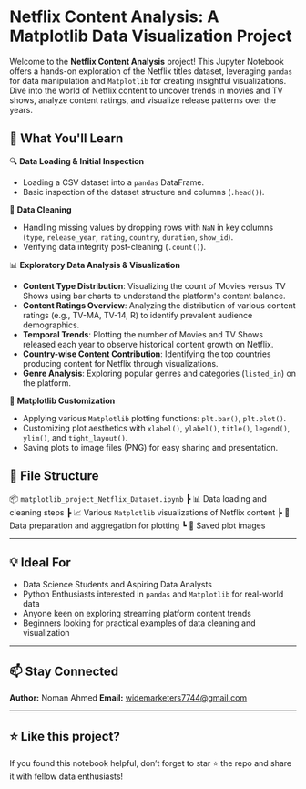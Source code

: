 # Netflix Content Analysis: A Matplotlib Data Visualization Project

Welcome to the **Netflix Content Analysis** project! This Jupyter Notebook offers a hands-on exploration of the Netflix titles dataset, leveraging `pandas` for data manipulation and `Matplotlib` for creating insightful visualizations. Dive into the world of Netflix content to uncover trends in movies and TV shows, analyze content ratings, and visualize release patterns over the years.

## 📘 What You'll Learn

🔍 **Data Loading & Initial Inspection**
* Loading a CSV dataset into a `pandas` DataFrame.
* Basic inspection of the dataset structure and columns (`.head()`).

🧹 **Data Cleaning**
* Handling missing values by dropping rows with `NaN` in key columns (`type`, `release_year`, `rating`, `country`, `duration`, `show_id`).
* Verifying data integrity post-cleaning (`.count()`).

📊 **Exploratory Data Analysis & Visualization**
* **Content Type Distribution**: Visualizing the count of Movies versus TV Shows using bar charts to understand the platform's content balance.
* **Content Ratings Overview**: Analyzing the distribution of various content ratings (e.g., TV-MA, TV-14, R) to identify prevalent audience demographics.
* **Temporal Trends**: Plotting the number of Movies and TV Shows released each year to observe historical content growth on Netflix.
* **Country-wise Content Contribution**: Identifying the top countries producing content for Netflix through visualizations.
* **Genre Analysis**: Exploring popular genres and categories (`listed_in`) on the platform.

🎨 **Matplotlib Customization**
* Applying various `Matplotlib` plotting functions: `plt.bar()`, `plt.plot()`.
* Customizing plot aesthetics with `xlabel()`, `ylabel()`, `title()`, `legend()`, `ylim()`, and `tight_layout()`.
* Saving plots to image files (PNG) for easy sharing and presentation.

## 📁 File Structure

📦 `matplotlib_project_Netflix_Dataset.ipynb`
 ┣ 📊 Data loading and cleaning steps
 ┣ 📈 Various `Matplotlib` visualizations of Netflix content
 ┣ 🧹 Data preparation and aggregation for plotting
 ┗ 💾 Saved plot images

---

## 💡 Ideal For

* Data Science Students and Aspiring Data Analysts
* Python Enthusiasts interested in `pandas` and `Matplotlib` for real-world data
* Anyone keen on exploring streaming platform content trends
* Beginners looking for practical examples of data cleaning and visualization

---

## 📫 Stay Connected

**Author:** Noman Ahmed
**Email:** widemarketers7744@gmail.com

---

## ⭐ Like this project?

If you found this notebook helpful, don’t forget to star ⭐ the repo and share it with fellow data enthusiasts!
